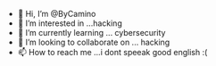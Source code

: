 - 👋 Hi, I’m @ByCamino
- 👀 I’m interested in ...hacking
- 🌱 I’m currently learning ... cybersecurity
- 💞️ I’m looking to collaborate on ... hacking
- 📫 How to reach me ...i dont speeak good english :(

<!---
ByCamino/ByCamino is a ✨ special ✨ repository because its `README.md` (this file) appears on your GitHub profile.
You can click the Preview link to take a look at your changes.
--->
